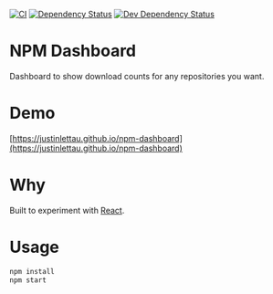 [![CI](https://github.com/justinlettau/npm-dashboard/workflows/CI/badge.svg)](https://github.com/justinlettau/npm-dashboard/actions)
[![Dependency Status](https://david-dm.org/justinlettau/npm-dashboard.svg)](https://david-dm.org/justinlettau/npm-dashboard)
[![Dev Dependency Status](https://david-dm.org/justinlettau/npm-dashboard/dev-status.svg)](https://david-dm.org/justinlettau/npm-dashboard?type=dev)

# NPM Dashboard
Dashboard to show download counts for any repositories you want.

# Demo
[https://justinlettau.github.io/npm-dashboard](https://justinlettau.github.io/npm-dashboard)

# Why
Built to experiment with [React](https://reactjs.org/).

# Usage
```bash
npm install
npm start
```
